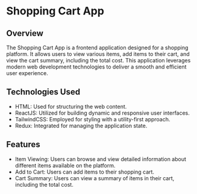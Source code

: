 # Shopping Cart App

## Overview

The Shopping Cart App is a frontend application designed for a shopping platform. It allows users to view various items, add items to their cart, and view the cart summary, including the total cost. This application leverages modern web development technologies to deliver a smooth and efficient user experience.

## Technologies Used

- HTML: Used for structuring the web content.
- ReactJS: Utilized for building dynamic and responsive user interfaces.
- TailwindCSS: Employed for styling with a utility-first approach.
- Redux: Integrated for managing the application state.

## Features

- Item Viewing: Users can browse and view detailed information about different items available on the platform.
- Add to Cart: Users can add items to their shopping cart.
- Cart Summary: Users can view a summary of items in their cart, including the total cost.
